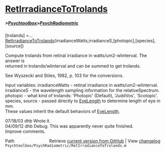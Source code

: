 # [RetIrradianceToTrolands](RetIrradianceToTrolands)
##### >[Psychtoolbox](Psychtoolbox)>[PsychRadiometric](PsychRadiometric)

[trolands] =...  
    [RetIrradianceToTrolands](RetIrradianceToTrolands)(irradianceWatts,irradianceS,[photopic],[species],[source])  
  
Compute trolands from retinal irradiance in watts/um2-wlinterval.  The answer is  
returned in trolands/wlinterval and can be summed to get trolands.  
  
See Wyszecki and Stiles, 1982, p. 103 for the conversions.  
  
Input variables: irradianceWatts - retinal irradiance in watts/um2-wlinterval.  
                 irradianceS - the wavelength sampling information for the relativeSpectrum.  
                 photopic - what kind of trolands: 'Photopic' (Default), 'JuddVos', 'Scotopic'.   
                 species, source - passed directly to [EyeLength](EyeLength) to determine length of eye in mm.  
                    These values inherit the default behaviors of [EyeLength](EyeLength).  
  
07/18/03  dhb  Wrote it.  
04/09/12  dhb  Debug.  This was apparently never quite finished.  
               Improve comments.  




<div class="code_header" style="text-align:right;">
  <span style="float:left;">Path&nbsp;&nbsp;</span> <span class="counter">Retrieve <a href=
  "https://raw.github.com/Psychtoolbox-3/Psychtoolbox-3/beta/Psychtoolbox/PsychRadiometric/RetIrradianceToTrolands.m">current version from GitHub</a> | View <a href=
  "https://github.com/Psychtoolbox-3/Psychtoolbox-3/commits/beta/Psychtoolbox/PsychRadiometric/RetIrradianceToTrolands.m">changelog</a></span>
</div>
<div class="code">
  <code>Psychtoolbox/PsychRadiometric/RetIrradianceToTrolands.m</code>
</div>

